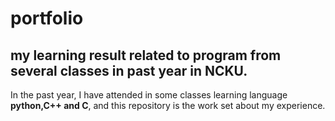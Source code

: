 # portfolio
## my learning result related to program from several classes in past year in NCKU.

In the past year, I have attended in some classes learning language **python,C++ and C**, and this repository is the work set about my experience. 
